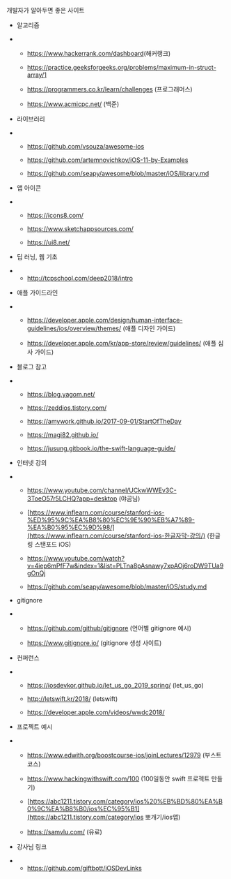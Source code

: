 개발자가 알아두면 좋은 사이트 



- 알고리즘 
   

- - <https://www.hackerrank.com/dashboard>(해커랭크) 
     
  - <https://practice.geeksforgeeks.org/problems/maximum-in-struct-array/1>
     
  - <https://programmers.co.kr/learn/challenges> (프로그래머스) 
     
  - <https://www.acmicpc.net/> (백준) 
     

- 라이브러리 
   

- - <https://github.com/vsouza/awesome-ios>
     
  - <https://github.com/artemnovichkov/iOS-11-by-Examples>
     
  - <https://github.com/seapy/awesome/blob/master/iOS/library.md>
     

- 앱 아이콘 
   

- - <https://icons8.com/>
     
  - <https://www.sketchappsources.com/>
     
  - <https://ui8.net/>
     

- 딥 러닝, 웹 기초 
   

- - <http://tcpschool.com/deep2018/intro>
     

- 애플 가이드라인 
   

- - <https://developer.apple.com/design/human-interface-guidelines/ios/overview/themes/> (애플 디자인 가이드) 
     
  - <https://developer.apple.com/kr/app-store/review/guidelines/> (애플 심사 가이드) 
     

- 블로그 참고 
   

- - <https://blog.yagom.net/>
     
  - <https://zeddios.tistory.com/>
     
  - <https://amywork.github.io/2017-09-01/StartOfTheDay>
     
  - <https://magi82.github.io/>
     
  - <https://jusung.gitbook.io/the-swift-language-guide/>
     

- 인터넷 강의 
   

- - <https://www.youtube.com/channel/UCkwWWEv3C-3ToeO57r5LCHQ?app=desktop> (야곰님) 
     
  - [https://www.inflearn.com/course/stanford-ios-%ED%95%9C%EA%B8%80%EC%9E%90%EB%A7%89-%EA%B0%95%EC%9D%98/](https://www.inflearn.com/course/stanford-ios-한글자막-강의/) (한글링 스탠포드 iOS) 
     
  - <https://www.youtube.com/watch?v=4iep6mPfF7w&index=1&list=PLTna8pAsnawy7xpAOj6roDW9TUa9gOnQj>
     
  - <https://github.com/seapy/awesome/blob/master/iOS/study.md>
     

- gitignore 
   

- - <https://github.com/github/gitignore> (언어별 gitignore 예시) 
     
  - <https://www.gitignore.io/> (gitignore 생성 사이트) 
     

- 컨퍼런스 
   

- - <https://iosdevkor.github.io/let_us_go_2019_spring/> (let_us_go) 
     
  - <http://letswift.kr/2018/> (letswift) 
     
  - <https://developer.apple.com/videos/wwdc2018/>
     

- 프로젝트 예시 
   

- - <https://www.edwith.org/boostcourse-ios/joinLectures/12979> (부스트 코스) 
     
  - <https://www.hackingwithswift.com/100> (100일동안 swift 프로젝트 만들기) 
     
  - [https://abc1211.tistory.com/category/ios%20%EB%BD%80%EA%B0%9C%EA%B8%B0/ios%EC%95%B1](https://abc1211.tistory.com/category/ios 뽀개기/ios앱)
     
  - <https://samvlu.com/> (유료) 
     

- 강사님 링크 
   

- - <https://github.com/giftbott/iOSDevLinks>
     